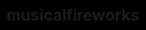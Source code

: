 # musicalfireworks
<!-- Copyright 2022 Emily Chu.
All rights reserved.

Redistribution and use in source and binary forms, with or without
modification, are permitted provided that the following conditions are met:

    * Redistributions of source code must retain the above copyright
      notice, this list of conditions and the following disclaimer.

    * Redistributions in binary form must reproduce the above copyright
      notice, this list of conditions and the following disclaimer in the
      documentation and/or other materials provided with the distribution.

    * Neither the name of the Yahoo! Inc. nor the
      names of its contributors may be used to endorse or promote products
      derived from this software without specific prior written permission.

THIS SOFTWARE IS PROVIDED BY THE COPYRIGHT HOLDERS AND CONTRIBUTORS "AS IS" AND
ANY EXPRESS OR IMPLIED WARRANTIES, INCLUDING, BUT NOT LIMITED TO, THE IMPLIED
WARRANTIES OF MERCHANTABILITY AND FITNESS FOR A PARTICULAR PURPOSE ARE
DISCLAIMED. IN NO EVENT SHALL YAHOO! INC. BE LIABLE FOR ANY
DIRECT, INDIRECT, INCIDENTAL, SPECIAL, EXEMPLARY, OR CONSEQUENTIAL DAMAGES
(INCLUDING, BUT NOT LIMITED TO, PROCUREMENT OF SUBSTITUTE GOODS OR SERVICES;
LOSS OF USE, DATA, OR PROFITS; OR BUSINESS INTERRUPTION) HOWEVER CAUSED AND
ON ANY THEORY OF LIABILITY, WHETHER IN CONTRACT, STRICT LIABILITY, OR TORT
(INCLUDING NEGLIGENCE OR OTHERWISE) ARISING IN ANY WAY OUT OF THE USE OF THIS
SOFTWARE, EVEN IF ADVISED OF THE POSSIBILITY OF SUCH DAMAGE.
 -->

<!DOCTYPE html>
<html>
<head>
	<meta charset="utf-8">
	<title></title>
	<script src="https://cdn.jsdelivr.net/npm/p5@1.0.0/lib/p5.js"></script>
  	<script src="https://cdnjs.cloudflare.com/ajax/libs/p5.js/0.10.2/addons/p5.sound.min.js"></script>
</head>
<style>
html, body {
	top: 0;
	left: 0;
	margin: 0;
	background-color: black;
}
</style>
<body>

</body>
<script>

var soundFile;
let bass=420;
let mid=15;
let treble=80;
let counter = Math.PI/3.5
let angle;
let time = 0


const MAX_PARTICLE_COUNT = 100;
const MAX_TRAIL_COUNT = 20;

var colorScheme = ["#DFCBFF", "#74DEFF", "#fff"];
var shaded = true;
var theShader;
var shaderTexture;
var trail = [];
var particles = [];

function preload() {
		// soundFile = loadSound(['files/soundscape1_clip.mp3']);
		// soundFile = loadSound(['files/oi1.mp3']);
		soundFile = loadSound(['files/Susan 说.mp3']);
  		theShader = new p5.Shader(this.renderer, vertShader, fragShader);
}

function setup() {
	fft = new p5.FFT();

  pixelDensity(1);

  let canvas = createCanvas(
    window.innerWidth,window.innerHeight,
    WEBGL);

  canvas.canvas.oncontextmenu = () => false; // Removes right-click menu.
  noCursor();

  shaderTexture = createGraphics(width, height, WEBGL);
  shaderTexture.noStroke();
}

function draw() {

	fft.analyze();
	bass = (int)(fft.getEnergy("bass"));
	lmid = (int)(fft.getEnergy("lowMid"));
	mid = (int)(fft.getEnergy("mid"));
	hmid = (int)(fft.getEnergy("highMid"));
	treble = (int)(fft.getEnergy("treble"));
	smooth(treble)
	smooth(mid)
	smooth(bass)
	treble= map(treble, 0, 300, 1, 30, 0.5);
	bass = map(bass, 0, 300, -900,900, 1);
	bass2 = map(bass, 0, 300, -20,20, 1);
	mid = map(mid, 0, 300, 0, 30, 1);

  background(0);
  noStroke();
  //circleSizeX = map(noise(frameCount*0.003), 0, 1, 300, -200);
  //circleSizeX = map(noise(frameCount*0.005), 0, 1, 500, -500);
  circleSizeX = (map(sin(frameCount*0.04), -1, 1, -200, 200))- (map(sin(bass*0.04), -1, 1, -100, 500));
  circleSizeY = (map(sin(mid*0.04), -1, 1, -100, 500));
  // circleSizeY = bass;
  //circleSizeX = map(cos(frameCount*0.01), -1, 1, 300, -150);
  //circleSizeY = random(0, 300);
  noiseSpeed = 0.001;
  
  countPosition = counter/4;
  
  speed = bass;
  
  var posX = width / 2 + sin(countPosition * speed) * circleSizeX;
  var posY = height / 2 + cos(countPosition * speed) * circleSizeY;

  var posX1 = width / 2 + sin(countPosition * speed + 1) * circleSizeX;
  var posY1 = height / 2 + cos(countPosition * speed + 1) * circleSizeY;

  // Trim end of trail.
  trail.push([posX1, posY1]);

  let removeCount = 1;
  if (mouseIsPressed && mouseButton == CENTER) {
    removeCount++;
  }

  for (let i = 0; i < removeCount; i++) {
    if (trail.length == 0) {
      break;
    }

    if (mouseIsPressed || trail.length > MAX_TRAIL_COUNT) {
      trail.splice(0, 1);
    }
  }

  // Spawn particles.
  if (trail.length > 1 && particles.length < MAX_PARTICLE_COUNT) {


    let mouse = new p5.Vector(posX, posY);
    mouse.sub(posX1, posY1);
    if (mouse.mag() > 10) {
      mouse.normalize();
      particles.push(new Particle(posX1, posY1, mouse.x, mouse.y));
    }
  }

  translate(-width / 2, -height / 2);

  // Move and kill particles.
  for (let i = particles.length - 1; i > -1; i--) {
    particles[i].move();
    if (particles[i].vel.mag() < 0.1) {
      particles.splice(i, 1);
    }
  }

  if (shaded) {
    // Display shader.
    shaderTexture.shader(theShader);

    let data = serializeSketch();

    theShader.setUniform("resolution", [width, height]);
    theShader.setUniform("trailCount", trail.length);
    theShader.setUniform("trail", data.trails);
    theShader.setUniform("particleCount", particles.length);
    theShader.setUniform("particles", data.particles);
    theShader.setUniform("colors", data.colors);

    shaderTexture.rect(0, 0, width, height);
    texture(shaderTexture);

    rect(0, 0, width, height);
  } else {
    // Display points.
    stroke(255, 255, 255);
    for (let i = 0; i < particles.length; i++) {
      point(particles[i].pos.x, particles[i].pos.y);
    }

    stroke(255, 255, 255);
    for (let i = 0; i < trail.length; i++) {
      point(trail[i][0], trail[i][1]);
    }
  }
}


// on key pressed...
	function keyPressed(e) {

	  // spacebar pauses
	  if (e.keyCode == 32) {
	    if (soundFile.isPlaying()) {
	      soundFile.pause();
	    } else {
	      soundFile.play();
	      (console.log('playing'))
	    }
	  }

	  // 'n' keypress toggles normalize on/off
	  if (e.keyCode == 78) {
	    amplitude.toggleNormalize();
	  }

	}


// function mousePressed() {
//   if (mouseButton == RIGHT) {
//     shaded = !shaded;
//   }
// }

function serializeSketch() {
  data = {
    "trails": [],
    "particles": [],
    "colors": []
  };

  for (let i = 0; i < trail.length; i++) {
    data.trails.push(
      map(trail[i][0], 0, width, 0.0, 1.0),
      map(trail[i][1], 0, height, 1.0, 0.0));
  }

  for (let i = 0; i < particles.length; i++) {
    data.particles.push(
      map(particles[i].pos.x, 0, width, 0.0, 1.0),
      map(particles[i].pos.y, 0, height, 1.0, 0.0),
      particles[i].mass * particles[i].vel.mag() / 100)

    let itsColor = colorScheme[particles[i].colorIndex];
    data.colors.push(red(itsColor), green(itsColor), blue(itsColor));
  }

  return data;
}


function Particle(x, y, vx, vy) {
  this.pos = new p5.Vector(x, y);
  this.vel = new p5.Vector(vx, vy);
  this.vel.mult(random(5));
  this.vel.rotate(radians(bass2));
  this.mass = random(10, 20);
  this.airDrag = 0.98;
  this.colorIndex = int(random(colorScheme.length));

  this.move = function() {
    this.vel.mult(this.airDrag);
    this.pos.add(this.vel);
  }
}

let vertShader = `
	precision highp float;

	attribute vec3 aPosition;

	void main() {
		vec4 positionVec4 = vec4(aPosition, 1.0);
		positionVec4.xy = positionVec4.xy * 2.0 - 1.0;
		gl_Position = positionVec4;
	}
`;

let fragShader = `
	precision highp float;
	
	uniform vec2 resolution;
	uniform int trailCount;
	uniform vec2 trail[${MAX_TRAIL_COUNT}];
	uniform int particleCount;
	uniform vec3 particles[${MAX_PARTICLE_COUNT}];
	uniform vec3 colors[${MAX_PARTICLE_COUNT}];

	void main() {
			vec2 st = gl_FragCoord.xy / resolution.xy;  // Warning! This is causing non-uniform scaling.

			float r = 0.0;
			float g = 0.0;
			float b = 0.0;

			for (int i = 0; i < ${MAX_TRAIL_COUNT}; i++) {
				if (i < trailCount) {
					vec2 trailPos = trail[i];
					float value = float(i) / distance(st, trailPos.xy) * 0.00015;  // Multiplier may need to be adjusted if max trail count is tweaked.
					// r += value * 0.4;
					g += value * 0.005;
					b += value * 0.7;
				}
			}

			float mult = 0.00001;
			
			for (int i = 0; i < ${MAX_PARTICLE_COUNT}; i++) {
				if (i < particleCount) {
					vec3 particle = particles[i];
					vec2 pos = particle.xy;
					float mass = particle.z;
					vec3 color = colors[i];

					r += color.r / distance(st, pos) * mult * mass;
					g += color.g / distance(st, pos) * mult * mass;
					b += color.b / distance(st, pos) * mult * mass;
				}
			}

			gl_FragColor = vec4(r, g, b, 1.0);
	}
`;

</script>
</html>